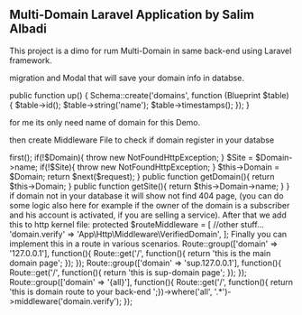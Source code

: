 ## Multi-Domain Laravel Application by Salim Albadi

This project is a dimo for rum Multi-Domain in same back-end using Laravel framework. 

migration and Modal that will save your domain info in databse. 

 public function up()
    {
        Schema::create('domains', function (Blueprint $table) {
            $table->id();
            $table->string('name');
            $table->timestamps();
        });
    }
    
for me its only need name of domain for this Demo.

then create Middleware File to check if domain register in your databse

<?php

namespace App\Http\Middleware;

use Closure;
use Illuminate\Http\Request;
use App\Models\Domain;
use Symfony\Component\HttpKernel\Exception\NotFoundHttpException;

class VerifiedDomain {

    protected $Domain;

    public function handle($request, Closure $next){

        $domain = $_SERVER['SERVER_NAME'];
        $Domain = Domain::where('name', $domain)->first();

        if(!$Domain){ throw new NotFoundHttpException; }

        $Site = $Domain->name;
        if(!$Site){
            throw new NotFoundHttpException;
        }

        $this->Domain = $Domain;

        
        return $next($request);
    }

    public function getDomain(){
        return $this->Domain;
    }

    public function getSite(){
      
        return $this->Domain->name;
    }

}

if domain not in your database it will show not find 404 page, (you can do some logic also here for example if the owner of the domain is a subscriber and his account is activated, if you are selling a service).

After that we add this to http kernel file:

 protected $routeMiddleware = [
        //other stuff...
        'domain.verify' => 'App\Http\Middleware\VerifiedDomain',
    ];

Finally you can implement this in a route in various scenarios.

Route::group(['domain' => '127.0.0.1'], function(){
    Route::get('/', function(){ return 'this is the main domain page'; });
});

Route::group(['domain' => 'sup.127.0.0.1'], function(){
    Route::get('/', function(){ return 'this is sup-domain page'; });
});

Route::group(['domain' => '{all}'], function(){
   
    Route::get('/', function(){ return 'this is domain route to your back-end ';})->where('all', '.*')->middleware('domain.verify');

});

